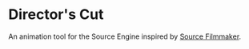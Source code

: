 # Director's Cut

An animation tool for the Source Engine inspired by [Source Filmmaker](https://store.steampowered.com/app/1840/Source_Filmmaker/).
